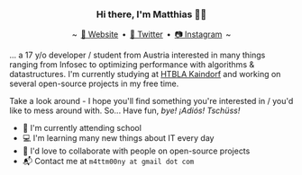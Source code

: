 <h3 align="center">Hi there, I'm Matthias 👋👾</h3>
<p align="center">
    ~ <a href="https://mattmoony.github.io" style="margin: 0 2.5px">🔗 Website</a> • <a href="https://twitter.com/MattMoony" style="margin: 0 2.5px">🦆 Twitter</a> • <a href="https://www.instagram.com/matt_moony/" style="margin: 0 2.5px">📷 Instagram</a> ~
</p>

... a 17 y/o developer / student from Austria interested in many things ranging from Infosec to optimizing performance with algorithms & datastructures. I'm currently studying at [HTBLA Kaindorf](https://www.htl-kaindorf.at/) and working on several open-source projects in my free time. 

Take a look around - I hope you'll find something you're interested in / you'd like to mess around with. So... Have fun, _bye! ¡Adiós! Tschüss!_

* 🏫 I'm currently attending school
* 💻 I'm learning many new things about IT every day
* 👯 I'd love to collaborate with people on open-source projects
* 📬 Contact me at `m4ttm00ny at gmail dot com`
